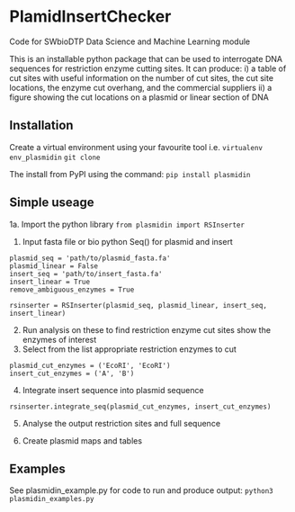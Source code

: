 # PlamidInsertChecker
Code for SWbioDTP Data Science and Machine Learning module

This is an installable python package that can be used to interrogate DNA sequences for restriction enzyme cutting sites. It can produce: 
    i) a table of cut sites with useful information on the number of cut sites, the cut site locations, the enzyme cut overhang, and the commercial suppliers
    ii) a figure showing the cut locations on a plasmid or linear section of DNA

## Installation

Create a virtual environment using your favourite tool i.e.
```virtualenv env_plasmidin```
```git clone ```

The install from PyPI using the command:
```pip install plasmidin```

## Simple useage
1a. Import the python library
```from plasmidin import RSInserter```

1. Input fasta file or bio python Seq() for plasmid and insert
```
plasmid_seq = 'path/to/plasmid_fasta.fa'
plasmid_linear = False
insert_seq = 'path/to/insert_fasta.fa'
insert_linear = True
remove_ambiguous_enzymes = True

rsinserter = RSInserter(plasmid_seq, plasmid_linear, insert_seq, insert_linear)
```
2. Run analysis on these to find restriction enzyme cut sites
show the enzymes of interest
3. Select from the list appropriate restriction enzymes to cut
```
plasmid_cut_enzymes = ('EcoRI', 'EcoRI')
insert_cut_enzymes = ('A', 'B')
```
4. Integrate insert sequence into plasmid sequence 
```
rsinserter.integrate_seq(plasmid_cut_enzymes, insert_cut_enzymes)
```
5. Analyse the output restriction sites and full sequence

6. Create plasmid maps and tables

## Examples

See plasmidin_example.py for code to run and produce output:
```python3 plasmidin_examples.py```